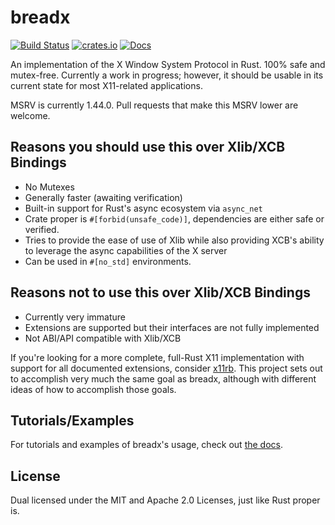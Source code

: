 # breadx

[![Build Status](https://dev.azure.com/jtnunley01/gui-tools/_apis/build/status/bread-graphics.breadx?branchName=master)](https://dev.azure.com/jtnunley01/gui-tools/_build/latest?definitionId=19&branchName=master) [![crates.io](https://img.shields.io/crates/v/breadx)](https://crates.io/crates/breadx) [![Docs](https://docs.rs/breadx/badge.svg)](https://docs.rs/breadx)

An implementation of the X Window System Protocol in Rust. 100% safe and mutex-free. Currently a work in progress; however, it should be usable in its current state for most X11-related applications.

MSRV is currently 1.44.0. Pull requests that make this MSRV lower are welcome.

## Reasons you should use this over Xlib/XCB Bindings

* No Mutexes
* Generally faster (awaiting verification)
* Built-in support for Rust's async ecosystem via `async_net`
* Crate proper is `#[forbid(unsafe_code)]`, dependencies are either safe or verified.
* Tries to provide the ease of use of Xlib while also providing XCB's ability to leverage the async capabilities of the X server
* Can be used in `#[no_std]` environments.

## Reasons not to use this over Xlib/XCB Bindings

* Currently very immature
* Extensions are supported but their interfaces are not fully implemented
* Not ABI/API compatible with Xlib/XCB

If you're looking for a more complete, full-Rust X11 implementation with support for all documented extensions, consider [x11rb](https://github.com/psychon/x11rb/). This project sets out to accomplish very much the same goal as breadx, although with different ideas of how to accomplish those goals.

## Tutorials/Examples

For tutorials and examples of breadx's usage, check out [the docs](https://docs.rs/breadx).

## License

Dual licensed under the MIT and Apache 2.0 Licenses, just like Rust proper is.
